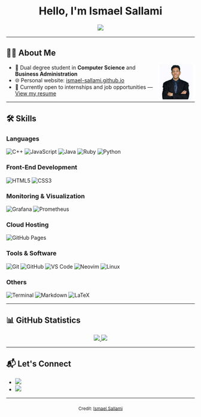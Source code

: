 <h1 align="center"><b>Hello, I'm Ismael Sallami</b></h1>

<p align="center">
  <a href="https://github.com/DenverCoder1/readme-typing-svg">
    <img src="https://readme-typing-svg.herokuapp.com?font=Georgia&color=1E90FF&size=25&center=true&vCenter=true&width=600&height=100&lines=Computer+Science+and+Business+Administration">
  </a>
</p>

---

## 🧑‍💻 About Me

<img align="right" src="./ismael-sallami.png" width="100px" alt="About Me Illustration">

- 💼 Dual degree student in **Computer Science** and **Business Administration**
- 🌐 Personal website: [ismael-sallami.github.io](https://ismael-sallami.github.io/#home)
- 📄 Currently open to internships and job opportunities — [View my resume](https://ismael-sallami.github.io/docs/CV.pdf)

---

## 🛠️ Skills

### Languages

![C++](https://img.shields.io/badge/C++-00599C?style=for-the-badge&logo=c%2B%2B&logoColor=white)
![JavaScript](https://img.shields.io/badge/JavaScript-F7DF1E?style=for-the-badge&logo=javascript&logoColor=black)
![Java](https://img.shields.io/badge/Java-ED8B00?style=for-the-badge&logo=java&logoColor=white)
![Ruby](https://img.shields.io/badge/Ruby-CC342D?style=for-the-badge&logo=ruby&logoColor=white)
![Python](https://img.shields.io/badge/Python-14354C?style=for-the-badge&logo=python&logoColor=white)

### Front-End Development

![HTML5](https://img.shields.io/badge/HTML5-E34F26?style=for-the-badge&logo=html5&logoColor=white)
![CSS3](https://img.shields.io/badge/CSS3-1572B6?style=for-the-badge&logo=css3&logoColor=white)

### Monitoring & Visualization

![Grafana](https://img.shields.io/badge/Grafana-F46800?style=for-the-badge&logo=grafana&logoColor=white)
![Prometheus](https://img.shields.io/badge/Prometheus-E6522C?style=for-the-badge&logo=prometheus&logoColor=white)

### Cloud Hosting

![GitHub Pages](https://img.shields.io/badge/GitHub%20Pages-327FC7?style=for-the-badge&logo=github&logoColor=white)

### Tools & Software

![Git](https://img.shields.io/badge/Git-F05033?style=for-the-badge&logo=git&logoColor=white)
![GitHub](https://img.shields.io/badge/GitHub-181717?style=for-the-badge&logo=github&logoColor=white)
![VS Code](https://img.shields.io/badge/VS%20Code-0078D7?style=for-the-badge&logo=visual-studio-code&logoColor=white)
![Neovim](https://img.shields.io/badge/Neovim-57A143?style=for-the-badge&logo=neovim&logoColor=white)
![Linux](https://img.shields.io/badge/Linux-FCC624?style=for-the-badge&logo=linux&logoColor=black)

### Others

![Terminal](https://img.shields.io/badge/Terminal-0D1117?style=for-the-badge&logo=gnubash&logoColor=white)
![Markdown](https://img.shields.io/badge/Markdown-000000?style=for-the-badge&logo=markdown&logoColor=white)
![LaTeX](https://img.shields.io/badge/LaTeX-008080?style=for-the-badge&logo=latex&logoColor=white)

---

## 📊 GitHub Statistics

<div align="center">
  <a href="https://github.com/ismael-sallami/">
    <img src="https://github-readme-stats.vercel.app/api?username=ismael-sallami&include_all_commits=true&count_private=true&show_icons=true&line_height=24&title_color=007acc&icon_color=2c3e50&text_color=ffffff&bg_color=0D1117" width="450">
    <img src="https://github-readme-stats.vercel.app/api/top-langs?username=ismael-sallami&layout=compact&title_color=007acc&text_color=ffffff&bg_color=0D1117" width="375">
  </a>
</div>

---

## 📬 Let's Connect

<div align="left">
  <ul>
    <li>
      <a href="https://linkedin.com/in/ismael-sallami-moreno" target="_blank">
        <img src="https://img.shields.io/badge/LinkedIn-Ismael%20Sallami%20Moreno-0A66C2?style=for-the-badge&logo=linkedin&logoColor=white">
      </a>
    </li>
    <li>
      <a href="mailto:ismEngineer23@gmail.com" target="_blank">
        <img src="https://img.shields.io/badge/Email-ismEngineer23@gmail.com-EA4335?style=for-the-badge&logo=gmail&logoColor=white">
      </a>
    </li>
  </ul>
</div>

---

<div align="center">
  <sub>Credit: <a href="https://ismael-sallami.github.io/#home">Ismael Sallami</a></sub>
</div>
